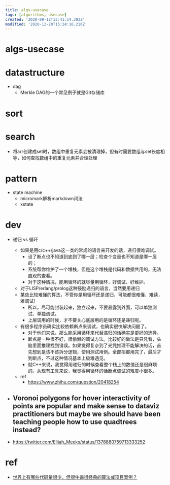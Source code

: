 ```yaml
---
title: algs-usecase
tags: [algorithms, usecase]
created: '2020-09-12T13:41:54.393Z'
modified: '2020-12-20T15:24:16.216Z'
---
```


# algs-usecase

# datastructure

- dag
  - Merkle DAG的一个常见例子就是Git存储库
# sort

# search

- 将arr创建成set时，数组中重复元素会被清理掉，但有时需要数组与set长度相等，如何查找数组中的重复元素并合理处理
# pattern
- state machine
  - micromark解析markdown词法
  - xstate
# dev
- 递归 vs 循环
  - 如果是用c/c++/java这一类的常规的语言来开发的话，递归很难调试。
    - 设了断点也不知道到底到了哪一层；检查个变量也不知道是哪一层的；
    - 系统帮你维护了一个堆栈，但是这个堆栈是代码和数据共用的，无法直观的查看。
    - 对于这种情况，能用循环的就尽量用循环，好调试、好维护。
  - 对于LISP/erlang/prolog这种鼓励递归的语言，当然要用递归
  - 某些比较难懂的算法，不管你是用循环还是递归，可能都很难懂，难读，难调试! 
    - 所以，尽可能封装起来，独立起来，不要暴露到外面，可以单独测试、单独调试。
    - 上层调用的时候，才不要关心底层用的是循环还是递归呢。
  - 有很多程序员确实比较依赖断点来调试，也确实很快解决问题了。
    - 对于他们来说，那么能采用循环来代替递归的话确实是更好的选择。
    - 断点是一种很不好，很偷懒的调试方法。比较好的做法是只凭看，头脑里面推理找到错误。如果觉得复杂到了光凭推理不能解决的话，首先想到是该不该拆分逻辑，使用测试用例。全部招都用完了，最后才到断点，不过这种情况基本上极难遇见。
    - 就C++来说，我觉得用递归的时候查看整个栈上的数值还是很麻烦的。从现有工具来说，我觉得用循环的话断点调试的难度小很多。
  - ref
    - https://www.zhihu.com/question/20418254

- ## Voronoi polygons for hover interactivity of points are popular and make sense to dataviz practitioners but maybe we should have been teaching people how to use quadtrees instead? 
- https://twitter.com/Elijah_Meeks/status/1378880759713333252
# ref
- [世界上有哪些代码量很少，但很牛逼很经典的算法或项目案例？](https://www.zhihu.com/question/358255792)
